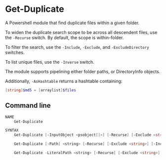 # Get-Duplicate

A Powershell module that find duplicate files within a given folder.

To widen the duplicate search scope to be across all descendent files, use the `-Recurse` switch. By default, the scope is within-folder.

To filter the search, use the `-Include`, `-Exclude`, and `-ExcludeDirectory` switches.

To list unique files, use the `-Inverse` switch.

The module supports pipelining either folder paths, or DirectoryInfo objects.

Additionally, `-AsHashtable` returns a hashtable containing: 

```powershell
[string]$md5 = [arraylist]$files
```

## Command line

```powershell
NAME
    Get-Duplicate

SYNTAX
    Get-Duplicate [-InputObject <psobject[]>] [-Recurse] [-Exclude <string>] [-Include <string>] [-ExcludeDirectory <string>] [-Inverse] [-AsHashtable]  [<CommonParameters>]

    Get-Duplicate [-Path] <string> [-Recurse] [-Exclude <string>] [-Include <string>] [-ExcludeDirectory <string>] [-Inverse] [-AsHashtable]  [<CommonParameters>]

	Get-Duplicate -LiteralPath <string> [-Recurse] [-Exclude <string>] [-Include <string>] [-ExcludeDirectory <string>] [-Inverse] [-AsHashtable]  [<CommonParameters>]
```